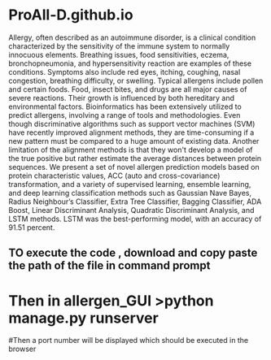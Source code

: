 # ProAll-D.github.io
Allergy, often described as an autoimmune disorder, is a clinical condition characterized by the sensitivity of the immune system to normally innocuous elements. Breathing issues, food sensitivities, eczema, bronchopneumonia, and hypersensitivity reaction are examples of these conditions. Symptoms also include red eyes, itching, coughing, nasal congestion, breathing difficulty, or swelling. Typical allergens include pollen and certain foods. Food, insect bites, and drugs are all major causes of severe reactions. Their growth is influenced by both hereditary and environmental factors. Bioinformatics has been extensively utilized to predict allergens, involving a range of tools and methodologies. Even though discriminative algorithms such as support vector machines (SVM) have recently improved alignment methods, they are time-consuming if a new pattern must be compared to a huge amount of existing data. Another limitation of the alignment methods is that they won't develop a model of the true positive but rather estimate the average distances between protein sequences. We present a set of novel allergen prediction models based on protein characteristic values, ACC (auto and cross-covariance) transformation, and a variety of supervised learning, ensemble learning, and deep learning classification methods such as Gaussian Nave Bayes, Radius Neighbour’s Classifier, Extra Tree Classifier, Bagging Classifier, ADA Boost, Linear Discriminant Analysis, Quadratic Discriminant Analysis, and LSTM methods. LSTM was the best-performing model, with an accuracy of 91.51 percent.

## TO execute the code , download and copy paste the path of the file in command prompt
# Then in allergen_GUI >python manage.py runserver
#Then a port number will be displayed which should be executed in the browser
